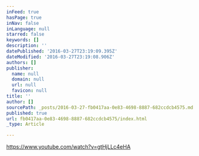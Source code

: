 ```yaml
---
inFeed: true
hasPage: true
inNav: false
inLanguage: null
starred: false
keywords: []
description: ''
datePublished: '2016-03-27T23:19:09.395Z'
dateModified: '2016-03-27T23:19:08.906Z'
authors: []
publisher:
  name: null
  domain: null
  url: null
  favicon: null
title: ''
author: []
sourcePath: _posts/2016-03-27-fb0417aa-0e83-4698-8887-682ccdcb4575.md
published: true
url: fb0417aa-0e83-4698-8887-682ccdcb4575/index.html
_type: Article

---
```

https://www.youtube.com/watch?v=gtHjLLc4eHA